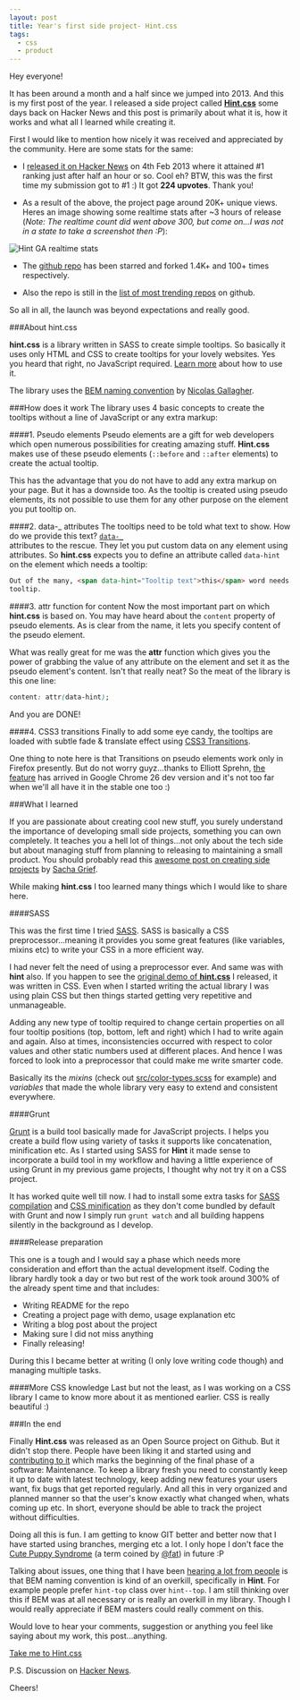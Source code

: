 ```yaml
---
layout: post
title: Year's first side project- Hint.css
tags:
  - css
  - product
---
```


Hey everyone!

It has been around a month and a half since we jumped into 2013. And this is my first post of the year. I released a side project called [**Hint.css**](http://kushagragour.in/lab/hint/) some days back on Hacker News and this post is primarily about what it is, how it works and what all I learned while creating it.

First I would like to mention how nicely it was received and appreciated by the community. Here are some stats for the same:

- I [released it on Hacker News](http://news.ycombinator.com/item?id=5164029) on 4th Feb 2013 where it attained #1 ranking just after half an hour or so. Cool eh? BTW, this was the first time my submission got to #1 :) It got **224 upvotes**. Thank you!

- As a result of the above, the project page around 20K+ unique views. Heres an image showing some realtime stats after ~3 hours of release (_Note: The realtime count did went above 300, but come on...I was not in a state to take a screenshot then :P_):

<img src="/images/2013/hint-realtime-stats.png" alt="Hint GA realtime stats">

- The [github repo](https://github.com/chinchang/hint.css/) has been starred and forked 1.4K+ and 100+ times respectively.

- Also the repo is still in the [list of most trending repos](https://github.com/explore/month) on github.

So all in all, the launch was beyond expectations and really good.

###About hint.css

**hint.css** is a library written in SASS to create simple tooltips. So basically it uses only HTML and CSS to create tooltips for your lovely websites. Yes you heard that right, no JavaScript required. [Learn more](http://kushagragour.in/lab/hint/) about how to use it.

The library uses the [BEM naming convention](https://gist.github.com/necolas/1309546) by [Nicolas Gallagher](http://nicolasgallagher.com/about-html-semantics-front-end-architecture/).

###How does it work
The library uses 4 basic concepts to create the tooltips without a line of JavaScript or any extra markup:

####1. Pseudo elements
Pseudo elements are a gift for web developers which open numerous possibilities for creating amazing stuff. **Hint.css** makes use of these pseudo elements (<code>::before</code> and <code>::after</code> elements) to create the actual tooltip.

This has the advantage that you do not have to add any extra markup on your page. But it has a downside too. As the tooltip is created using pseudo elements, its not possible to use them for any other purpose on the element you put tooltip on.

####2. data-_ attributes
The tooltips need to be told what text to show. How do we provide this text? [<code>data-_ </code>](http://www.w3.org/TR/2011/WD-html5-20110525/elements.html#embedding-custom-non-visible-data-with-the-data-attributes) attributes to the rescue. They let you put custom data on any element using attributes. So **hint.css** expects you to define an attribute called <code>data-hint</code> on the element which needs a tooltip:

```html
Out of the many, <span data-hint="Tooltip text">this</span> word needs a
tooltip.
```

####3. attr function for content
Now the most important part on which **hint.css** is based on. You may have heard about the <code>content</code> property of pseudo elements. As is clear from the name, it lets you specify content of the pseudo element.

What was really great for me was the **attr** function which gives you the power of grabbing the value of any attribute on the element and set it as the pseudo element's content. Isn't that really neat? So the meat of the library is this one line:

```css
content: attr(data-hint);
```

And you are DONE!

####4. CSS3 transitions
Finally to add some eye candy, the tooltips are loaded with subtle fade & translate effect using [CSS3 Transitions](https://developer.mozilla.org/en-US/docs/CSS/Tutorials/Using_CSS_transitions).

One thing to note here is that Transitions on pseudo elements work only in Firefox presently. But do not worry guyz...thanks to Elliott Sprehn, [the feature](https://bugs.webkit.org/show_bug.cgi?id=92591) has arrived in Google Chrome 26 dev version and it's not too far when we'll all have it in the stable one too :)

###What I learned

If you are passionate about creating cool new stuff, you surely understand the importance of developing small side projects, something you can own completely. It teaches you a hell lot of things...not only about the tech side but about managing stuff from planning to releasing to maintaining a small product. You should probably read this [awesome post on creating side projects](http://sachagreif.com/the-side-project-project/) by [Sacha Grief](http://sachagreif.com/).

While making **hint.css** I too learned many things which I would like to share here.

####SASS

This was the first time I tried [SASS](http://sass-lang.com/). SASS is basically a CSS preprocessor...meaning it provides you some great features (like variables, mixins etc) to write your CSS in a more efficient way.

I had never felt the need of using a preprocessor ever. And same was with **hint** also. If you happen to see the [original demo of **hint.css**](http://codepen.io/chinchang/pen/lICaq) I released, it was written in CSS. Even when I started writing the actual library I was using plain CSS but then things started getting very repetitive and unmanageable.

Adding any new type of tooltip required to change certain properties on all four tooltip positions (top, bottom, left and right) which I had to write again and again. Also at times, inconsistencies occurred with respect to color values and other static numbers used at different places. And hence I was forced to look into a preprocessor that could make me write smarter code.

Basically its the _mixins_ (check out [src/color-types.scss](https://github.com/chinchang/hint.css/blob/master/src/hint-color-types.scss) for example) and _variables_ that made the whole library very easy to extend and consistent everywhere.

####Grunt

[Grunt](http://gruntjs.com/) is a build tool basically made for JavaScript projects. I helps you create a build flow using variety of tasks it supports like concatenation, minification etc. As I started using SASS for **Hint** it made sense to incorporate a build tool in my workflow and having a little experience of using Grunt in my previous game projects, I thought why not try it on a CSS project.

It has worked quite well till now. I had to install some extra tasks for [SASS compilation](https://github.com/sindresorhus/grunt-sass) and [CSS minification](https://npmjs.org/package/grunt-contrib-mincss) as they don't come bundled by default with Grunt and now I simply run <code>grunt watch</code> and all building happens silently in the background as I develop.

####Release preparation

This one is a tough and I would say a phase which needs more consideration and effort than the actual development itself.
Coding the library hardly took a day or two but rest of the work took around 300% of the already spent time and that includes:

- Writing README for the repo
- Creating a project page with demo, usage explanation etc
- Writing a blog post about the project
- Making sure I did not miss anything
- Finally releasing!

During this I became better at writing (I only love writing code though) and managing multiple tasks.

####More CSS knowledge
Last but not the least, as I was working on a CSS library I came to know more about it as mentioned earlier. CSS is really beautiful :)

###In the end

Finally **Hint.css** was released as an Open Source project on Github. But it didn't stop there. People have been liking it and started using and [contributing to it](https://github.com/chinchang/hint.css/pulls) which marks the beginning of the final phase of a software: Maintenance. To keep a library fresh you need to constantly keep it up to date with latest technology, keep adding new features your users want, fix bugs that get reported regularly. And all this in very organized and planned manner so that the user's know exactly what changed when, whats coming up etc. In short, everyone should be able to track the project without difficulties.

Doing all this is fun. I am getting to know GIT better and better now that I have started using branches, merging etc a lot. I only hope I don't face the [Cute Puppy Syndrome](http://fat.github.com/slides-os-guilt/) (a term coined by [@fat](https://twitter.com/fat)) in future :P

Talking about issues, one thing that I have been [hearing a lot from people](https://github.com/chinchang/hint.css/issues/12) is that BEM naming convention is kind of an overkill, specifically in **Hint**. For example people prefer <code>hint-top</code> class over <code>hint--top</code>. I am still thinking over this if BEM was at all necessary or is really an overkill in my library. Though I would really appreciate if BEM masters could really comment on this.

Would love to hear your comments, suggestion or anything you feel like saying about my work, this post...anything.

<a href="http://kushagragour.in/lab/hint/" class="button button-big">Take me to Hint.css</a>

P.S. Discussion on [Hacker News](http://news.ycombinator.com/item?id=5164029).

Cheers!
